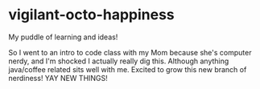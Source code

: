 # vigilant-octo-happiness
My puddle of learning and ideas!

So I went to an intro to code class with my Mom because she's computer nerdy, and I'm shocked I actually really dig this. Although anything java/coffee related sits well with me. Excited to grow this new branch of nerdiness! YAY NEW THINGS!
